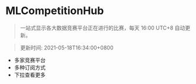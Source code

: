# MLCompetitionHub

> 一站式显示各大数据竞赛平台正在进行的比赛，每天 16:00 UTC+8 自动更新。
  
> 更新时间: 2021-05-18T16:34:00+0800 

* 多家竞赛平台
* 多种订阅方式
* 下拉查看更多
